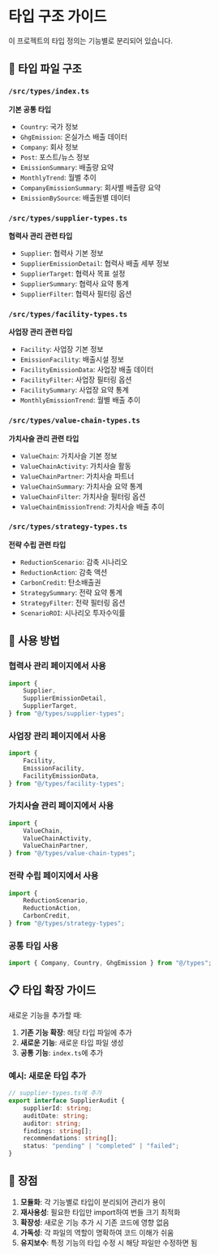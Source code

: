 # 타입 구조 가이드

이 프로젝트의 타입 정의는 기능별로 분리되어 있습니다.

## 📁 타입 파일 구조

### `/src/types/index.ts`

**기본 공통 타입**

- `Country`: 국가 정보
- `GhgEmission`: 온실가스 배출 데이터
- `Company`: 회사 정보
- `Post`: 포스트/뉴스 정보
- `EmissionSummary`: 배출량 요약
- `MonthlyTrend`: 월별 추이
- `CompanyEmissionSummary`: 회사별 배출량 요약
- `EmissionBySource`: 배출원별 데이터

### `/src/types/supplier-types.ts`

**협력사 관리 관련 타입**

- `Supplier`: 협력사 기본 정보
- `SupplierEmissionDetail`: 협력사 배출 세부 정보
- `SupplierTarget`: 협력사 목표 설정
- `SupplierSummary`: 협력사 요약 통계
- `SupplierFilter`: 협력사 필터링 옵션

### `/src/types/facility-types.ts`

**사업장 관리 관련 타입**

- `Facility`: 사업장 기본 정보
- `EmissionFacility`: 배출시설 정보
- `FacilityEmissionData`: 사업장 배출 데이터
- `FacilityFilter`: 사업장 필터링 옵션
- `FacilitySummary`: 사업장 요약 통계
- `MonthlyEmissionTrend`: 월별 배출 추이

### `/src/types/value-chain-types.ts`

**가치사슬 관리 관련 타입**

- `ValueChain`: 가치사슬 기본 정보
- `ValueChainActivity`: 가치사슬 활동
- `ValueChainPartner`: 가치사슬 파트너
- `ValueChainSummary`: 가치사슬 요약 통계
- `ValueChainFilter`: 가치사슬 필터링 옵션
- `ValueChainEmissionTrend`: 가치사슬 배출 추이

### `/src/types/strategy-types.ts`

**전략 수립 관련 타입**

- `ReductionScenario`: 감축 시나리오
- `ReductionAction`: 감축 액션
- `CarbonCredit`: 탄소배출권
- `StrategySummary`: 전략 요약 통계
- `StrategyFilter`: 전략 필터링 옵션
- `ScenarioROI`: 시나리오 투자수익률

## 🔗 사용 방법

### 협력사 관리 페이지에서 사용

```typescript
import {
	Supplier,
	SupplierEmissionDetail,
	SupplierTarget,
} from "@/types/supplier-types";
```

### 사업장 관리 페이지에서 사용

```typescript
import {
	Facility,
	EmissionFacility,
	FacilityEmissionData,
} from "@/types/facility-types";
```

### 가치사슬 관리 페이지에서 사용

```typescript
import {
	ValueChain,
	ValueChainActivity,
	ValueChainPartner,
} from "@/types/value-chain-types";
```

### 전략 수립 페이지에서 사용

```typescript
import {
	ReductionScenario,
	ReductionAction,
	CarbonCredit,
} from "@/types/strategy-types";
```

### 공통 타입 사용

```typescript
import { Company, Country, GhgEmission } from "@/types";
```

## 📋 타입 확장 가이드

새로운 기능을 추가할 때:

1. **기존 기능 확장**: 해당 타입 파일에 추가
2. **새로운 기능**: 새로운 타입 파일 생성
3. **공통 기능**: `index.ts`에 추가

### 예시: 새로운 타입 추가

```typescript
// supplier-types.ts에 추가
export interface SupplierAudit {
	supplierId: string;
	auditDate: string;
	auditor: string;
	findings: string[];
	recommendations: string[];
	status: "pending" | "completed" | "failed";
}
```

## 🎯 장점

1. **모듈화**: 각 기능별로 타입이 분리되어 관리가 용이
2. **재사용성**: 필요한 타입만 import하여 번들 크기 최적화
3. **확장성**: 새로운 기능 추가 시 기존 코드에 영향 없음
4. **가독성**: 각 파일의 역할이 명확하여 코드 이해가 쉬움
5. **유지보수**: 특정 기능의 타입 수정 시 해당 파일만 수정하면 됨
